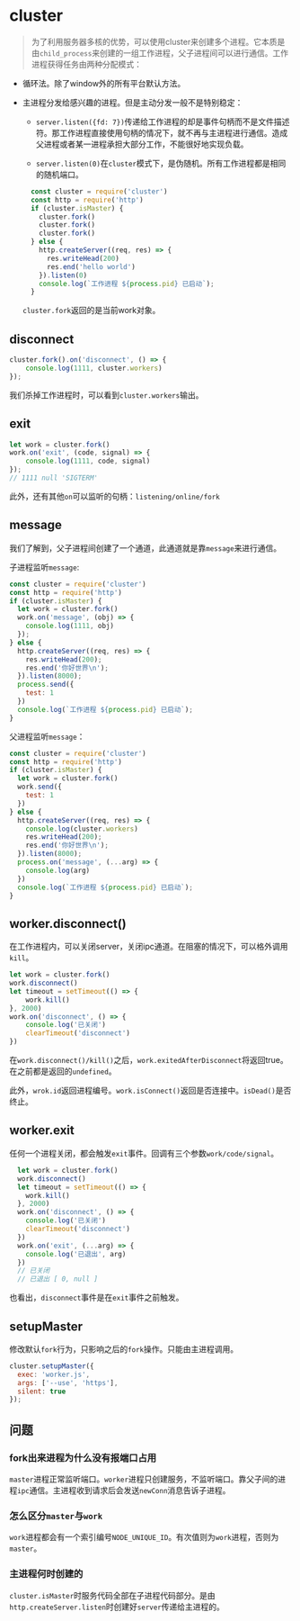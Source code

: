 # cluster

> 为了利用服务器多核的优势，可以使用cluster来创建多个进程。它本质是由`child_process`来创建的一组工作进程，父子进程间可以进行通信。工作进程获得任务由两种分配模式：

+ 循环法。除了window外的所有平台默认方法。

+ 主进程分发给感兴趣的进程。但是主动分发一般不是特别稳定：

  - `server.listen({fd: 7})`传递给工作进程的却是事件句柄而不是文件描述符。那工作进程直接使用句柄的情况下，就不再与主进程进行通信。造成父进程或者某一进程承担大部分工作，不能很好地实现负载。

  - `server.listen(0)`在`cluster`模式下，是伪随机。所有工作进程都是相同的随机端口。

  ```javascript
  	const cluster = require('cluster')
	const http = require('http')
	if (cluster.isMaster) {
	  cluster.fork()
	  cluster.fork()
	  cluster.fork()
	} else {
	  http.createServer((req, res) => {
	    res.writeHead(200)
	    res.end('hello world')
	  }).listen(0)
	  console.log(`工作进程 ${process.pid} 已启动`);
	}
  ```

  `cluster.fork`返回的是当前work对象。

## disconnect

```javascript
cluster.fork().on('disconnect', () => {
	console.log(1111, cluster.workers)
});
```

我们杀掉工作进程时，可以看到`cluster.workers`输出。

## exit

```javascript
let work = cluster.fork()
work.on('exit', (code, signal) => {
	console.log(1111, code, signal)
});
// 1111 null 'SIGTERM'
```

此外，还有其他`on`可以监听的句柄：`listening/online/fork`

## message

我们了解到，父子进程间创建了一个通道，此通道就是靠`message`来进行通信。

子进程监听`message`:

```javascript
const cluster = require('cluster')
const http = require('http')
if (cluster.isMaster) {
  let work = cluster.fork()
  work.on('message', (obj) => {
    console.log(1111, obj)
  });
} else {
  http.createServer((req, res) => {
    res.writeHead(200);
    res.end('你好世界\n');
  }).listen(8000);
  process.send({
    test: 1
  })
  console.log(`工作进程 ${process.pid} 已启动`);
}
```

父进程监听`message`：

```javascript
const cluster = require('cluster')
const http = require('http')
if (cluster.isMaster) {
  let work = cluster.fork()
  work.send({
    test: 1
  })
} else {
  http.createServer((req, res) => {
    console.log(cluster.workers)
    res.writeHead(200);
    res.end('你好世界\n');
  }).listen(8000);
  process.on('message', (...arg) => {
    console.log(arg)
  })
  console.log(`工作进程 ${process.pid} 已启动`);
}
```

## worker.disconnect()

在工作进程内，可以关闭server，关闭ipc通道。在阻塞的情况下，可以格外调用`kill`。

```javascript
let work = cluster.fork()
work.disconnect()
let timeout = setTimeout(() => {
	work.kill()
}, 2000)
work.on('disconnect', () => {
	console.log('已关闭')
	clearTimeout('disconnect')
})
```

在`work.disconnect()/kill()`之后，`work.exitedAfterDisconnect`将返回true。在之前都是返回的`undefined`。

此外，`wrok.id`返回进程编号。`work.isConnect()`返回是否连接中。`isDead()`是否终止。

## worker.exit

任何一个进程关闭，都会触发`exit`事件。回调有三个参数`work/code/signal`。

```javascript
  let work = cluster.fork()
  work.disconnect()
  let timeout = setTimeout(() => {
    work.kill()
  }, 2000)
  work.on('disconnect', () => {
    console.log('已关闭')
    clearTimeout('disconnect')
  })
  work.on('exit', (...arg) => {
    console.log('已退出', arg)
  })
  // 已关闭
  // 已退出 [ 0, null ]
```

也看出，`disconnect`事件是在`exit`事件之前触发。

## setupMaster

修改默认`fork`行为，只影响之后的`fork`操作。只能由主进程调用。

```javascript
cluster.setupMaster({
  exec: 'worker.js',
  args: ['--use', 'https'],
  silent: true
});
```


## 问题

### fork出来进程为什么没有报端口占用

`master`进程正常监听端口。`worker`进程只创建服务，不监听端口。靠父子间的进程`ipc`通信。主进程收到请求后会发送`newConn`消息告诉子进程。

### 怎么区分`master`与`work`

`work`进程都会有一个索引编号`NODE_UNIQUE_ID`。有次值则为`work`进程，否则为`master`。

### 主进程何时创建的

`cluster.isMaster`时服务代码全部在子进程代码部分。是由`http.createServer.listen`时创建好`server`传递给主进程的。

